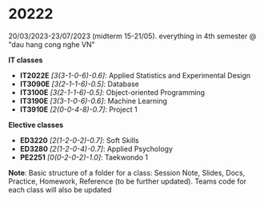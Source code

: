 # 20222
20/03/2023-23/07/2023 (midterm 15-21/05). everything in 4th semester @ "dau hang cong nghe VN"

<b>IT classes</b>
- <b>IT2022E</b> <i>[3(3-1-0-6)-0.6]</i>: Applied Statistics and Experimental Design
- <b>IT3090E</b> <i>[3(2-1-1-6)-0.5]</i>: Database
- <b>IT3100E</b> <i>[3(2-1-1-6)-0.5]</i>: Object-oriented Programming 
- <b>IT3190E</b> <i>[3(3-1-0-6)-0.6]</i>: Machine Learning 
- <b>IT3910E</b> <i>[2(0-0-4-8)-0.7]</i>: Project 1 

<b>Elective classes</b>
- <b>ED3220</b> <i>[2(1-2-0-2)-0.7]</i>: Soft Skills 
- <b>ED3280</b> <i>[2(1-2-0-4)-0.7]</i>: Applied Psychology
- <b>PE2251</b> <i>[0(0-2-0-2)-1.0]</i>: Taekwondo 1

<b>Note</b>:
Basic structure of a folder for a class: Session Note, Slides, Docs, Practice, Homework, Reference (to be further updated). Teams code for each class will also be updated
